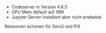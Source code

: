 * Codeserver in Version 4.8.3
* GPU Mem default auf 16M
* Jupyter Server installiert aber nicht enabeled

Resourcen schonen für Zero2 und Pi3
